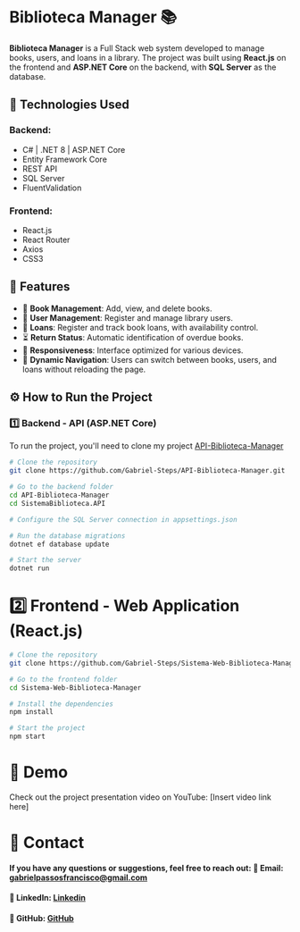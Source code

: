 # Biblioteca Manager 📚

**Biblioteca Manager** is a Full Stack web system developed to manage books, users, and loans in a library. The project was built using **React.js** on the frontend and **ASP.NET Core** on the backend, with **SQL Server** as the database.

## 🚀 Technologies Used

### Backend:
- C# | .NET 8 | ASP.NET Core
- Entity Framework Core
- REST API
- SQL Server
- FluentValidation

### Frontend:
- React.js
- React Router
- Axios
- CSS3

## 📌 Features
- 📖 **Book Management**: Add, view, and delete books.
- 👤 **User Management**: Register and manage library users.
- 🔄 **Loans**: Register and track book loans, with availability control.
- ⏳ **Return Status**: Automatic identification of overdue books.
- 📱 **Responsiveness**: Interface optimized for various devices.
- 🔄 **Dynamic Navigation**: Users can switch between books, users, and loans without reloading the page.

## ⚙️ How to Run the Project

### 1️⃣ Backend - API (ASP.NET Core)

To run the project, you'll need to clone my project [API-Biblioteca-Manager](https://github.com/Gabriel-Steps/API-Biblioteca-Manager.git)

```bash
# Clone the repository
git clone https://github.com/Gabriel-Steps/API-Biblioteca-Manager.git

# Go to the backend folder
cd API-Biblioteca-Manager
cd SistemaBiblioteca.API

# Configure the SQL Server connection in appsettings.json

# Run the database migrations
dotnet ef database update

# Start the server
dotnet run
```

# 2️⃣ Frontend - Web Application (React.js)
```bash
# Clone the repository
git clone https://github.com/Gabriel-Steps/Sistema-Web-Biblioteca-Manager.git

# Go to the frontend folder
cd Sistema-Web-Biblioteca-Manager

# Install the dependencies
npm install

# Start the project
npm start
```

# 🎥 Demo
Check out the project presentation video on YouTube: [Insert video link here]

# 📌 Contact
#### If you have any questions or suggestions, feel free to reach out: 📩 Email: gabrielpassosfrancisco@gmail.com
#### 🔗 LinkedIn: [Linkedin](https://www.linkedin.com/in/gabrielpassosfrancisco/?locale=en_US)
#### 🐙 GitHub: [GitHub](https://github.com/Gabriel-Steps)
